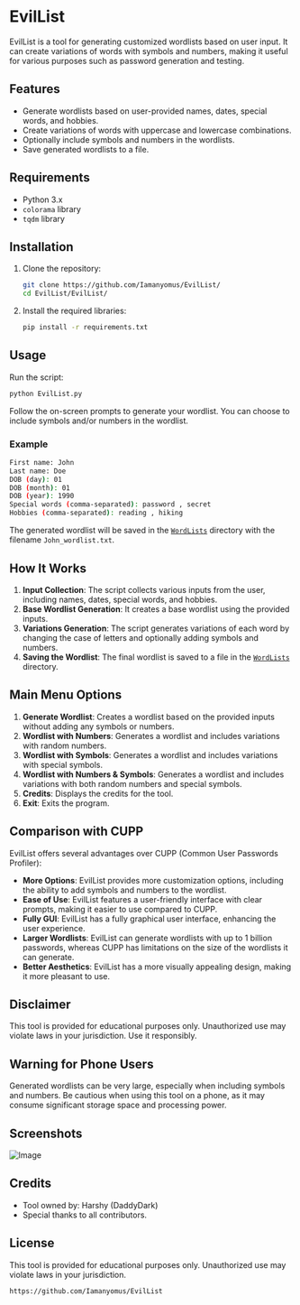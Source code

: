 # EvilList

EvilList is a tool for generating customized wordlists based on user input. It can create variations of words with symbols and numbers, making it useful for various purposes such as password generation and testing.

## Features

- Generate wordlists based on user-provided names, dates, special words, and hobbies.
- Create variations of words with uppercase and lowercase combinations.
- Optionally include symbols and numbers in the wordlists.
- Save generated wordlists to a file.

## Requirements

- Python 3.x
- `colorama` library
- `tqdm` library

## Installation

1. Clone the repository:
    ```sh
    git clone https://github.com/Iamanyomus/EvilList/
    cd EvilList/EvilList/
    ```

2. Install the required libraries:
    ```sh
    pip install -r requirements.txt
    ```

## Usage

Run the script:
```sh
python EvilList.py
```

Follow the on-screen prompts to generate your wordlist. You can choose to include symbols and/or numbers in the wordlist.

### Example

```sh
First name: John
Last name: Doe
DOB (day): 01
DOB (month): 01
DOB (year): 1990
Special words (comma-separated): password , secret
Hobbies (comma-separated): reading , hiking
```

The generated wordlist will be saved in the [`WordLists`](WordLists ) directory with the filename `John_wordlist.txt`.

## How It Works

1. **Input Collection**: The script collects various inputs from the user, including names, dates, special words, and hobbies.
2. **Base Wordlist Generation**: It creates a base wordlist using the provided inputs.
3. **Variations Generation**: The script generates variations of each word by changing the case of letters and optionally adding symbols and numbers.
4. **Saving the Wordlist**: The final wordlist is saved to a file in the [`WordLists`](WordLists ) directory.

## Main Menu Options

1. **Generate Wordlist**: Creates a wordlist based on the provided inputs without adding any symbols or numbers.
2. **Wordlist with Numbers**: Generates a wordlist and includes variations with random numbers.
3. **Wordlist with Symbols**: Generates a wordlist and includes variations with special symbols.
4. **Wordlist with Numbers & Symbols**: Generates a wordlist and includes variations with both random numbers and special symbols.
5. **Credits**: Displays the credits for the tool.
6. **Exit**: Exits the program.

## Comparison with CUPP

EvilList offers several advantages over CUPP (Common User Passwords Profiler):

- **More Options**: EvilList provides more customization options, including the ability to add symbols and numbers to the wordlist.
- **Ease of Use**: EvilList features a user-friendly interface with clear prompts, making it easier to use compared to CUPP.
- **Fully GUI**: EvilList has a fully graphical user interface, enhancing the user experience.
- **Larger Wordlists**: EvilList can generate wordlists with up to 1 billion passwords, whereas CUPP has limitations on the size of the wordlists it can generate.
- **Better Aesthetics**: EvilList has a more visually appealing design, making it more pleasant to use.

## Disclaimer

This tool is provided for educational purposes only. Unauthorized use may violate laws in your jurisdiction. Use it responsibly.

## Warning for Phone Users

Generated wordlists can be very large, especially when including symbols and numbers. Be cautious when using this tool on a phone, as it may consume significant storage space and processing power.

## Screenshots

![Image](https://github.com/user-attachments/assets/e111ddf5-4176-4ce4-b070-75280bc236c7)


## Credits

- Tool owned by: Harshy (DaddyDark)
- Special thanks to all contributors.

## License

This tool is provided for educational purposes only. Unauthorized use may violate laws in your jurisdiction.
```
https://github.com/Iamanyomus/EvilList
